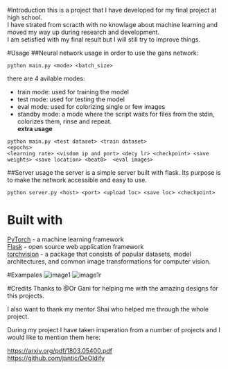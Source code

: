 #Introduction
this is a project that I have developed for my final
project at high school.  
I have strated from scracth with no knowlage about 
machine learning and moved my way up during research and development.   
I am setisfied with  my final result but I will still try to improve things.

#Usage
##Neural network usage
in order to use the gans network:  
```
python main.py <mode> <batch_size>
```  
there are 4 avilable modes:   
- train mode: used for training the model  
- test mode: used for testing the model  
- eval mode: used for colorizing single or few images  
- standby mode: a mode where the script waits for files from the stdin, colorizes them, rinse and repeat.  
**extra usage**
```
python main.py <test dataset> <train dataset>
<epochs>
<learning rate> <visdom ip and port> <decy lr> <checkpoint> <save weights> <save location> <beat0>  <eval images>
```  

##Server usage
the server is a simple server built with flask. Its
purpose is to make the network accessible and easy to use.
 
```
python server.py <host> <port> <upload loc> <save loc> <checkpoint>
```


# Built with

[PyTorch](https://pytorch.org/) - a machine learning framework  
[Flask](http://flask.pocoo.org/) - open source web application framework  
[torchvision](https://pytorch.org/docs/stable/torchvision/index.html) - a  package that consists of popular datasets, model architectures, and common image transformations for computer vision.  

#Exampales
![image1](/tests/tests_black/test8.jpg)
![image1r](/tests/test/images/colored/r8.jpg)

#Credits
Thanks to @Or Gani for helping me with the amazing designs for this projects.

I also want to thank my mentor Shai who helped me through the whole project.

During my project I have taken insperation from a number of projects and I would like to mention them here:

https://arxiv.org/pdf/1803.05400.pdf  
https://github.com/jantic/DeOldify
